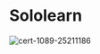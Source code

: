 # Sololearn
![cert-1089-25211186](https://user-images.githubusercontent.com/101035721/159882510-d40ed9ef-91c9-4023-a438-24d4a2233480.jpg) 

 

